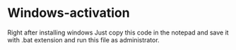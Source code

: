 # Windows-activation
Right after installing windows Just copy this code in the notepad and save it with .bat extension and run this file as administrator. 
